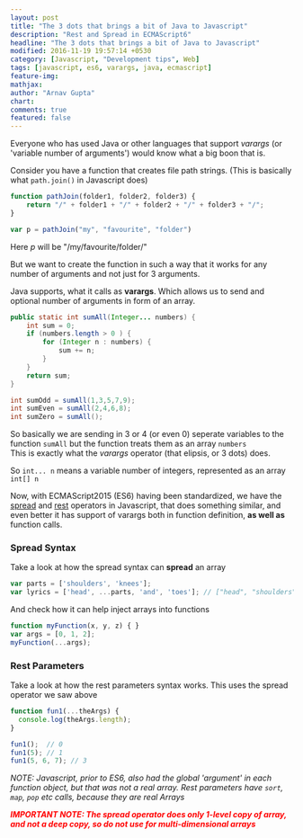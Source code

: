 ```yaml
---
layout: post
title: "The 3 dots that brings a bit of Java to Javascript"
description: "Rest and Spread in ECMAScript6"
headline: "The 3 dots that brings a bit of Java to Javascript"
modified: 2016-11-19 19:57:14 +0530
category: [Javascript, "Development tips", Web]
tags: [javascript, es6, varargs, java, ecmascript]
feature-img: 
mathjax: 
author: "Arnav Gupta"
chart: 
comments: true
featured: false
---
```


Everyone who has used Java or other languages that support _varargs_ (or 'variable number of arguments')
would know what a big boon that is. 

Consider you have a function that creates file path strings. (This is basically what `path.join()` in Javascript does)
```javascript
function pathJoin(folder1, folder2, folder3) {
    return "/" + folder1 + "/" + folder2 + "/" + folder3 + "/";
}

var p = pathJoin("my", "favourite", "folder")
```
Here _p_ will be "/my/favourite/folder/"

But we want to create the function in such a way that it works for any number of arguments
and not just for 3 arguments.

Java supports, what it calls as **varargs**. Which allows us to send
and optional number of arguments in form of an array. 


```java
public static int sumAll(Integer... numbers) {
    int sum = 0;
    if (numbers.length > 0 ) {
        for (Integer n : numbers) {
            sum += n;
        }
    }
    return sum;
}

int sumOdd = sumAll(1,3,5,7,9);
int sumEven = sumAll(2,4,6,8);
int sumZero = sumAll();
```

So basically we are sending in 3 or 4 (or even 0) seperate variables to the function `sumAll`
but the function treats them as an array `numbers`  
This is exactly what the _varargs_ operator (that elipsis, or 3 dots) does.  

So `int... n` means a variable number of integers, represented as an array `int[] n`

Now, with ECMAScript2015 (ES6) having been standardized, we have the
[spread](https://developer.mozilla.org/en/docs/Web/JavaScript/Reference/Operators/Spread_operator)
and [rest](https://developer.mozilla.org/en-US/docs/Web/JavaScript/Reference/Functions/rest_parameters)
operators in Javascript, that does something similar, and even better
it has support of varargs both in function definition, **as well as** function calls.

### Spread Syntax
Take a look at how the spread syntax can **spread** an array

```javascript
var parts = ['shoulders', 'knees'];
var lyrics = ['head', ...parts, 'and', 'toes']; // ["head", "shoulders", "knees", "and", "toes"]
```

And check how it can help inject arrays into functions 

```javascript
function myFunction(x, y, z) { }
var args = [0, 1, 2];
myFunction(...args);
```


### Rest Parameters
Take a look at how the rest parameters syntax works. This uses the spread operator we saw above

```javascript
function fun1(...theArgs) {
  console.log(theArgs.length);
}

fun1();  // 0
fun1(5); // 1
fun1(5, 6, 7); // 3
```

_NOTE: Javascript, prior to ES6, also had the global 'argument' in each function object, but that was not a real array. Rest parameters have `sort`, `map`, `pop` etc calls, because they are real Arrays_

<i><b> <span style="color: red"> IMPORTANT NOTE: The spread operator does only 1-level copy of array, and not a deep copy, so do not use for multi-dimensional arrays</span> </b></i>